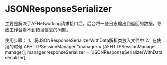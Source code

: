 # JSONResponseSerializer
主要是解决了AFNetworking请求接口后，后台将一些日志输出到返回的数据，导致工作台看不到错误信息的问题。

使用步骤：
1、将JSONResponseSerializerWithData解析类放入文件中
2、在使用的时候
  AFHTTPSessionManager *manager = [AFHTTPSessionManager manager];
  manager.responseSerializer = [JSONResponseSerializerWithData serializer];

